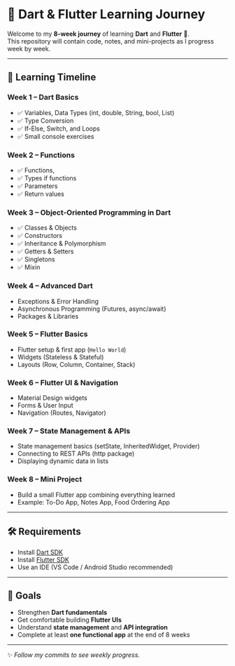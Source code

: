 # 📘 Dart & Flutter Learning Journey  

Welcome to my **8-week journey** of learning **Dart** and **Flutter** 🚀.  
This repository will contain code, notes, and mini-projects as I progress week by week.  

---

## 📅 Learning Timeline  

### **Week 1 – Dart Basics**
- ✅ Variables, Data Types (int, double, String, bool, List)  
- ✅ Type Conversion  
- ✅ If-Else, Switch, and Loops  
- ✅ Small console exercises  

### **Week 2 – Functions**
- ✅ Functions,
- ✅ Types if functions  
- ✅ Parameters  
- ✅ Return values 

### **Week 3 – Object-Oriented Programming in Dart**
- ✅ Classes & Objects  
- ✅ Constructors  
- ✅ Inheritance & Polymorphism  
- ✅ Getters & Setters
- ✅ Singletons
- ✅ Mixin

### **Week 4 – Advanced Dart**
- Exceptions & Error Handling  
- Asynchronous Programming (Futures, async/await)  
- Packages & Libraries  

### **Week 5 – Flutter Basics**
- Flutter setup & first app (`Hello World`)  
- Widgets (Stateless & Stateful)  
- Layouts (Row, Column, Container, Stack)  

### **Week 6 – Flutter UI & Navigation**
- Material Design widgets  
- Forms & User Input  
- Navigation (Routes, Navigator)  

### **Week 7 – State Management & APIs**
- State management basics (setState, InheritedWidget, Provider)  
- Connecting to REST APIs (http package)  
- Displaying dynamic data in lists  

### **Week 8 – Mini Project**
- Build a small Flutter app combining everything learned  
- Example: To-Do App, Notes App, Food Ordering App  

---

## 🛠️ Requirements  
- Install [Dart SDK](https://dart.dev/get-dart)  
- Install [Flutter SDK](https://flutter.dev/docs/get-started/install)  
- Use an IDE (VS Code / Android Studio recommended)  

---

## 🎯 Goals  
- Strengthen **Dart fundamentals**  
- Get comfortable building **Flutter UIs**  
- Understand **state management** and **API integration**  
- Complete at least **one functional app** at the end of 8 weeks  

---

✨ *Follow my commits to see weekly progress.*  
